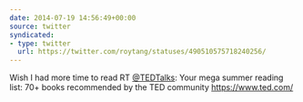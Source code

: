 ```yaml
---
date: 2014-07-19 14:56:49+00:00
source: twitter
syndicated:
- type: twitter
  url: https://twitter.com/roytang/statuses/490510575718240256/
---
```


Wish I had more time to read RT [@TEDTalks](https://twitter.com/TEDTalks/): Your mega summer reading list: 70+ books recommended by the TED community https://www.ted.com/